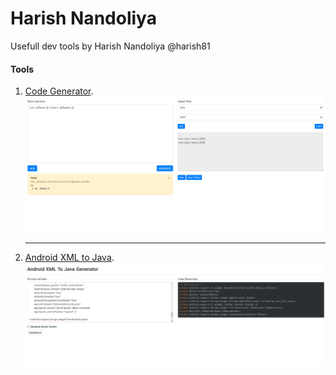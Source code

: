 # Harish Nandoliya
Usefull dev tools by Harish Nandoliya
@harish81

#### Tools
1. [Code Generator](https://harish81.github.io/codegen/).
     [![](assets/img/codegen_preview.png?raw=true)](https://harish81.github.io/codegen/)
     ****
1. [Android XML to Java](https://harish81.github.io/xmlgen/).
     [![](assets/img/xmlgen_preview.png?raw=true)](https://harish81.github.io/xmlgen/)
